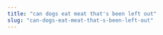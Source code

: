 ```yaml
---
title: "can dogs eat meat that's been left out"
slug: "can-dogs-eat-meat-that-s-been-left-out"
---
```


